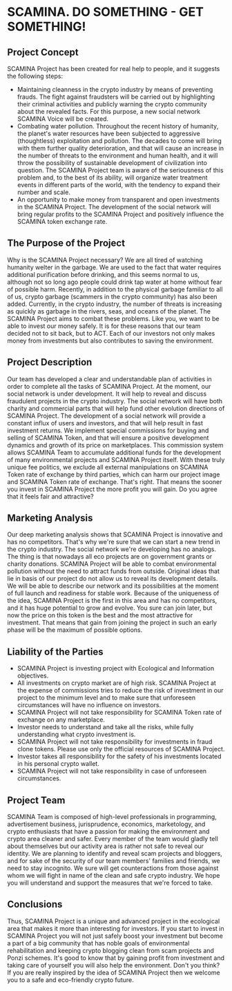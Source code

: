 <h1>SCAMINA. DO SOMETHING - GET SOMETHING!</h1>

<h2>Project Concept</h2>

<p>SCAMINA Project has been created for real help to people, and it suggests the following steps:</p>

<ul>
	<li>
		Maintaining cleanness in the crypto industry by means of preventing frauds. The fight against fraudsters will be carried out by highlighting their criminal activities and publicly warning the crypto community about the revealed facts. For this purpose, a new social network SCAMINA Voiсе will be created.
	</li>
	<li>
		Combating water pollution. Throughout the recent history of humanity, the planet's water resources have been subjected to aggressive (thoughtless) exploitation and pollution. The decades to come will bring with them further quality deterioration, and that will cause an increase in the number of threats to the environment and human health, and it will throw the possibility of sustainable development of civilization into question. The SCAMINA Project team is aware of the seriousness of this problem and, to the best of its ability, will organize water treatment events in different parts of the world, with the tendency to expand their number and scale.
	</li>
	<li>
		An opportunity to make money from transparent and open investments in the SCAMINA Project. The development of the social network will bring regular profits to the SCAMINA Project and positively influence the SCAMINA token exchange rate.  
	</li>
</ul>

<h2>The Purpose of the Project</h2>

<p>Why is the SCAMINA Project necessary? We are all tired of watching humanity welter in the garbage. We are used to the fact that water requires additional purification before drinking, and this seems normal to us, although not so long ago people could drink tap water at home without fear of possible harm.  Recently, in addition to the physical garbage familiar to all of us, crypto garbage (scammers in the crypto community) has also been added. Currently, in the crypto industry, the number of threats is increasing as quickly as garbage in the rivers, seas, and oceans of the planet. The SCAMINA Project aims to combat these problems. Like you, we want to be able to invest our money safely.  It is for these reasons that our team decided not to sit back, but to ACT. Each of our investors not only makes money from investments but also contributes to saving the environment.</p>

<h2>Project Description</h2>

<p>Our team has developed a clear and understandable plan of activities in order to complete all the tasks of SCAMINA Project.  At the moment, our social network is under development. It will help to reveal and discuss fraudulent projects in the crypto industry.  The social network will have both charity and commercial parts that will help fund other evolution directions of SCAMINA Project. The development of a social network will provide a constant influx of users and investors, and that will help result in fast investment returns. We implement special commissions for buying and selling of SCAMINA Token, and that will ensure a positive development dynamics and growth of its price on marketplaces. This commission system allows SCAMINA Team to accumulate additional funds for the development of many environmental projects and SCAMINA Project itself. With these truly unique fee politics, we exclude all external manipulations on SCAMINA Token rate of exchange by third parties, which can harm our project image and SCAMINA Token rate of exchange. That's right. That means the sooner you invest in SCAMINA Project the more profit you will gain. Do you agree that it feels fair and attractive?</p>

<h2>Marketing Analysis</h2>

<p>Our deep marketing analysis shows that SCAMINA Project is innovative and has no competitors. That's why we're sure that we can start a new trend in the crypto industry. The social network we're developing has no analogs. The thing is that nowadays all eco projects are on government grants or charity donations. SCAMINA Project will be able to combat environmental pollution without the need to attract funds from outside. Original ideas that lie in basis of our project do not allow us to reveal its development details. We will be able to describe our network and its possibilities at the moment of full launch and readiness for stable work. Because of the uniqueness of the idea, SCAMINA Project is the first in this area and has no competitors, and it has huge potential to grow and evolve. You sure can join later, but now the price on this token is the best and the most attractive for investment. That means that gain from joining the project in such an early phase will be the maximum of possible options.</p>

<h2>Liability of the Parties</h2>

<ul>
	<li>SCAMINA Project is investing project with Ecological and Information objectives.</li>
	<li>All investments on crypto market are of high risk. SCAMINA Project at the expense of commissions tries to reduce the risk of investment in our project to the minimum level and to make sure that unforeseen circumstances will have no influence on investors.</li>
	<li>SCAMINA Project will not take responsibility for SCAMINA Token rate of exchange on any marketplace.</li>
	<li>Investor needs to understand and take all the risks, while fully understanding what crypto investment is.</li>
	<li>SCAMINA Project will not take responsibility for investments in fraud clone tokens. Please use only the official resources of SCAMINA Project.</li>
	<li>Investor takes all responsibility for the safety of his investments located in his personal crypto wallet.</li>
	<li>SCAMINA Project will not take responsibility in case of unforeseen circumstances.</li>
</ul>

<h2>Project Team</h2>

<p>SCAMINA Team is composed of high-level professionals in programming, advertisement business, jurisprudence, economics, marketology, and crypto enthusiasts that have a passion for making the environment and crypto area cleaner and safer. Every member of the team would gladly tell about themselves but our activity area is rather not safe to reveal our identity.  We are planning to identify and reveal scam projects and bloggers, and for sake of the security of our team members' families and friends, we need to stay incognito.  We sure will get counteractions from those against whom we will fight in name of the clean and safe crypto industry. We hope you will understand and support the measures that we're forced to take.</p>

<h2>Conclusions</h2>

<p>Thus, SCAMINA Project is a unique and advanced project in the ecological area that makes it more than interesting for investors. If you start to invest in SCAMINA Project you will not just safely boost your investment but become a part of a big community that has noble goals of environmental rehabilitation and keeping crypto blogging clean from scam projects and Ponzi schemes. It's good to know that by gaining profit from investment and taking care of yourself you will also help the environment. Don't you think? If you are really inspired by the idea of SCAMINA Project then we welcome you to a safe and eco-friendly crypto future.<p>
